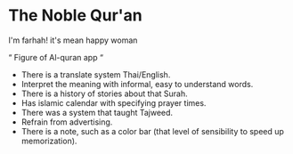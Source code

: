 # The Noble Qur'an

I'm farhah!
it's mean happy woman

“ Figure of Al-quran app “ 
* There is a translate system Thai/English. 
* Interpret the meaning with informal, easy to understand words. 
* There is a history of stories about that Surah. 
* Has islamic calendar with specifying prayer times. 
* There was a system that taught Tajweed. 
* Refrain from advertising. 
* There is a note, such as a color bar (that level of sensibility to speed up memorization). 
